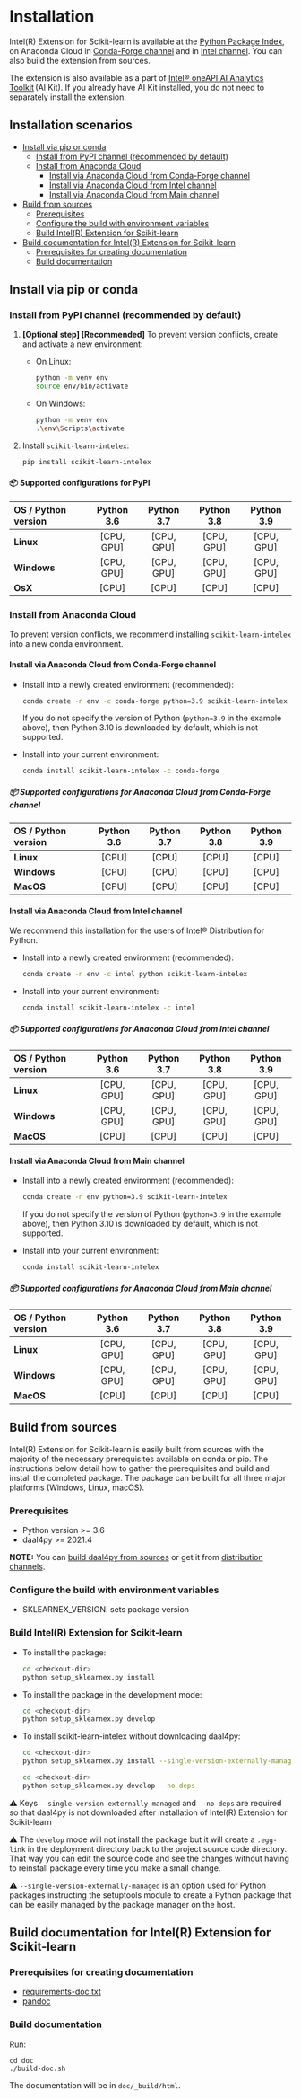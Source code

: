 # Installation <!-- omit in toc -->

Intel(R) Extension for Scikit-learn is available at the [Python Package Index](https://pypi.org/project/scikit-learn-intelex/),
on Anaconda Cloud in [Conda-Forge channel](https://anaconda.org/conda-forge/scikit-learn-intelex) and in [Intel channel](https://anaconda.org/intel/scikit-learn-intelex). You can also build the extension from sources.

The extension is also available as a part of [Intel® oneAPI AI Analytics Toolkit](https://software.intel.com/content/www/us/en/develop/tools/oneapi/ai-analytics-toolkit.html) (AI Kit). If you already have AI Kit installed, you do not need to separately install the extension.

## Installation scenarios <!-- omit in toc -->

- [Install via pip or conda](#install-via-pip-or-conda)
  - [Install from PyPI channel (recommended by default)](#install-from-pypi-channel-recommended-by-default)
  - [Install from Anaconda Cloud](#install-from-anaconda-cloud)
    - [Install via Anaconda Cloud from Conda-Forge channel](#install-via-anaconda-cloud-from-conda-forge-channel)
    - [Install via Anaconda Cloud from Intel channel](#install-via-anaconda-cloud-from-intel-channel)
    - [Install via Anaconda Cloud from Main channel](#install-via-anaconda-cloud-from-main-channel)
- [Build from sources](#build-from-sources)
  - [Prerequisites](#prerequisites)
  - [Configure the build with environment variables](#configure-the-build-with-environment-variables)
  - [Build Intel(R) Extension for Scikit-learn](#build-intelr-extension-for-scikit-learn)
- [Build documentation for Intel(R) Extension for Scikit-learn](#build-documentation-for-intelr-extension-for-scikit-learn)
  - [Prerequisites for creating documentation](#prerequisites-for-creating-documentation)
  - [Build documentation](#build-documentation)

## Install via pip or conda

### Install from PyPI channel (recommended by default)

1. **[Optional step] [Recommended]** To prevent version conflicts, create and activate a new environment:

   - On Linux:

     ```bash
     python -m venv env
     source env/bin/activate
     ```

   - On Windows:

     ```bash
     python -m venv env
     .\env\Scripts\activate
     ```

2. Install `scikit-learn-intelex`:

   ```bash
   pip install scikit-learn-intelex
   ```

#### 📦 Supported configurations for PyPI <!-- omit in toc -->

| OS / Python version | **Python 3.6** | **Python 3.7** | **Python 3.8** | **Python 3.9** |
| :------------------ | :------------: | :------------: | :------------: | :------------: |
| **Linux**           |   [CPU, GPU]   |   [CPU, GPU]   |   [CPU, GPU]   |   [CPU, GPU]   |
| **Windows**         |   [CPU, GPU]   |   [CPU, GPU]   |   [CPU, GPU]   |   [CPU, GPU]   |
| **OsX**             |     [CPU]      |     [CPU]      |     [CPU]      |     [CPU]      |


### Install from Anaconda Cloud

To prevent version conflicts, we recommend installing `scikit-learn-intelex` into a new conda environment.

#### Install via Anaconda Cloud from Conda-Forge channel

- Install into a newly created environment (recommended):

  ```bash
  conda create -n env -c conda-forge python=3.9 scikit-learn-intelex
  ```

  If you do not specify the version of Python (`python=3.9` in the example above), then Python 3.10 is downloaded by default, which is not supported.

- Install into your current environment:

  ```bash
  conda install scikit-learn-intelex -c conda-forge
  ```

##### 📦 Supported configurations for Anaconda Cloud from Conda-Forge channel <!-- omit in toc -->

| OS / Python version     | **Python 3.6** | **Python 3.7** | **Python 3.8**| **Python 3.9**|
| :-----------------------| :------------: | :------------: | :------------:| :------------:|
|    **Linux**            |   [CPU]        |   [CPU]        |     [CPU]     |     [CPU]     |
|    **Windows**          |   [CPU]        |   [CPU]        |     [CPU]     |     [CPU]     |
|    **MacOS**              |   [CPU]        |   [CPU]        |     [CPU]     |     [CPU]     |

#### Install via Anaconda Cloud from Intel channel

We recommend this installation for the users of Intel® Distribution for Python.

- Install into a newly created environment (recommended):

  ```bash
  conda create -n env -c intel python scikit-learn-intelex
  ```

- Install into your current environment:

  ```bash
  conda install scikit-learn-intelex -c intel
  ```

##### 📦 Supported configurations for Anaconda Cloud from Intel channel <!-- omit in toc -->

| OS / Python version | **Python 3.6** | **Python 3.7** | **Python 3.8** | **Python 3.9** |
| :------------------ | :------------: | :------------: | :------------: | :------------: |
| **Linux**           |   [CPU, GPU]   |   [CPU, GPU]   |   [CPU, GPU]   |   [CPU, GPU]   |
| **Windows**         |   [CPU, GPU]   |   [CPU, GPU]   |   [CPU, GPU]   |   [CPU, GPU]   |
| **MacOS**             |     [CPU]      |     [CPU]      |     [CPU]      |     [CPU]      |


#### Install via Anaconda Cloud from Main channel

- Install into a newly created environment (recommended):

  ```bash
  conda create -n env python=3.9 scikit-learn-intelex
  ```

  If you do not specify the version of Python (`python=3.9` in the example above), then Python 3.10 is downloaded by default, which is not supported.

- Install into your current environment:

  ```bash
  conda install scikit-learn-intelex
  ```

##### 📦 Supported configurations for Anaconda Cloud from Main channel <!-- omit in toc -->

| OS / Python version     | **Python 3.6** | **Python 3.7** | **Python 3.8**| **Python 3.9**|
| :-----------------------| :------------: | :------------: | :------------:| :------------:|
| **Linux**           |   [CPU, GPU]   |   [CPU, GPU]   |   [CPU, GPU]   |   [CPU, GPU]   |
| **Windows**         |   [CPU, GPU]   |   [CPU, GPU]   |   [CPU, GPU]   |   [CPU, GPU]   |
| **MacOS**             |     [CPU]      |     [CPU]      |     [CPU]      |     [CPU]      |



## Build from sources
Intel(R) Extension for Scikit-learn is easily built from sources with the majority of the necessary prerequisites available on conda or pip. The instructions below detail how to gather the prerequisites and build and install the completed package. The package can be built for all three major platforms (Windows, Linux, macOS).

### Prerequisites
* Python version >= 3.6
* daal4py >= 2021.4

**NOTE:** You can [build daal4py from sources](https://github.com/intel/scikit-learn-intelex/blob/master/daal4py/INSTALL.md) or get it from [distribution channels](https://intelpython.github.io/daal4py/#getting-daal4py).

### Configure the build with environment variables
* SKLEARNEX_VERSION: sets package version

### Build Intel(R) Extension for Scikit-learn
- To install the package:

   ```bash
   cd <checkout-dir>
   python setup_sklearnex.py install
   ```

- To install the package in the development mode:

   ```bash
   cd <checkout-dir>
   python setup_sklearnex.py develop
   ```

- To install scikit-learn-intelex without downloading daal4py:

   ```bash
   cd <checkout-dir>
   python setup_sklearnex.py install --single-version-externally-managed --record=record.txt
   ```
   ```bash
   cd <checkout-dir>
   python setup_sklearnex.py develop --no-deps
   ```

⚠️ Keys `--single-version-externally-managed` and `--no-deps` are required so that daal4py is not downloaded after installation of Intel(R) Extension for Scikit-learn

⚠️ The `develop` mode will not install the package but it will create a `.egg-link` in the deployment directory 
back to the project source code directory. That way you can edit the source code and see the changes 
without having to reinstall package every time you make a small change.

⚠️ `--single-version-externally-managed` is an option used for Python packages instructing the setuptools module 
to create a Python package that can be easily managed by the package manager on the host.

## Build documentation for Intel(R) Extension for Scikit-learn
### Prerequisites for creating documentation

- [requirements-doc.txt](requirements-doc.txt)
- [pandoc](https://pandoc.org/installing.html)

### Build documentation

Run:

```
cd doc
./build-doc.sh
```

The documentation will be in ```doc/_build/html```.
